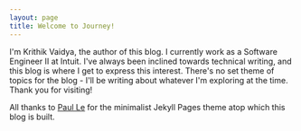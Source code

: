 ```yaml
---
layout: page
title: Welcome to Journey!
---
```


I'm Krithik Vaidya, the author of this blog. I currently work as a Software Engineer II at Intuit. I've always been inclined towards technical writing, and this blog is where I get to express this interest. There's no set theme of topics for the blog - I'll be writing about whatever I'm exploring at the time. Thank you for visiting!

All thanks to [Paul Le](https://github.com/LeNPaul) for the minimalist Jekyll Pages theme atop which this blog is built.